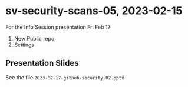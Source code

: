 # sv-security-scans-05, 2023-02-15

For the Info Session presentation Fri Feb 17

1. New Public repo
2. Settings


## Presentation Slides

See the file `2023-02-17-github-security-02.pptx`
